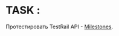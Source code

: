 # TASK : 

Протестировать TestRail API - [Milestones](https://support.gurock.com/hc/en-us/articles/7077723976084-Milestones).
